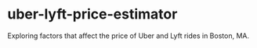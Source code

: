 # uber-lyft-price-estimator
Exploring factors that affect the price of Uber and Lyft rides in Boston, MA. 
